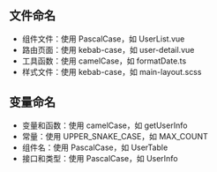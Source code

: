 ## 文件命名

- 组件文件：使用 PascalCase，如 UserList.vue
- 路由页面：使用 kebab-case，如 user-detail.vue
- 工具函数：使用 camelCase，如 formatDate.ts
- 样式文件：使用 kebab-case，如 main-layout.scss

## 变量命名

- 变量和函数：使用 camelCase，如 getUserInfo
- 常量：使用 UPPER_SNAKE_CASE，如 MAX_COUNT
- 组件名：使用 PascalCase，如 UserTable
- 接口和类型：使用 PascalCase，如 UserInfo
